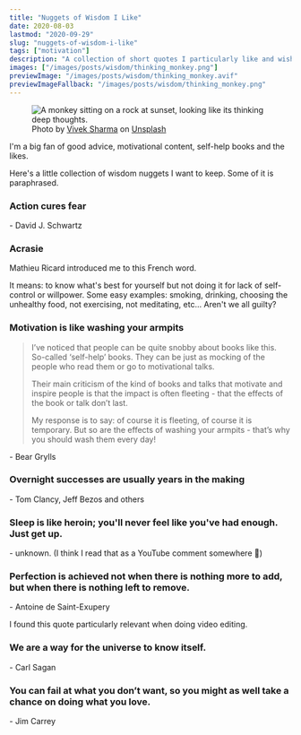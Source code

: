 ```yaml
---
title: "Nuggets of Wisdom I Like"
date: 2020-08-03
lastmod: "2020-09-29"
slug: "nuggets-of-wisdom-i-like"
tags: ["motivation"]
description: "A collection of short quotes I particularly like and wish to remember."
images: ["/images/posts/wisdom/thinking_monkey.png"]
previewImage: "/images/posts/wisdom/thinking_monkey.avif"
previewImageFallback: "/images/posts/wisdom/thinking_monkey.png"
---
```


<figure>
  <picture>
  <source 
    srcset='/images/posts/wisdom/thinking_monkey.avif'
    type="image/avif"
  >
  <source 
    srcset='/images/posts/wisdom/thinking_monkey.webp'
    type="image/webp"
  >
  <img 
    src='/images/posts/wisdom/thinking_monkey.png' 
    alt='A monkey sitting on a rock at sunset, looking like its thinking deep thoughts.' 
  >
  </picture>  
  <figcaption>
    <span>Photo by <a href="https://unsplash.com/@vivekxr?utm_source=unsplash&amp;utm_medium=referral&amp;utm_content=creditCopyText">Vivek Sharma</a> on <a href="https://unsplash.com/s/photos/old-wise-monkey?utm_source=unsplash&amp;utm_medium=referral&amp;utm_content=creditCopyText">Unsplash</a></span>
  </figcaption>
</figure>

I'm a big fan of good advice, motivational content, self-help books and the likes.

Here's a little collection of wisdom nuggets I want to keep. Some of it is paraphrased.

### Action cures fear 
\- David J. Schwartz

### Acrasie
Mathieu Ricard introduced me to this French word.

It means: to know what's best for yourself but not doing it for lack of self-control or willpower.
Some easy examples: smoking, drinking, choosing the unhealthy food, not exercising, not meditating, etc... Aren't we all guilty?

### Motivation is like washing your armpits
> I’ve noticed that people can be quite snobby about books like this. So-called ‘self-help’ books. They can be just as mocking of the people who read them or go to motivational talks.
>
> Their main criticism of the kind of books and talks that motivate and inspire people is that the impact is often fleeting - that the effects of the book or talk don’t last.
>
> My response is to say: of course it is fleeting, of course it is temporary. But so are the effects of washing your armpits - that’s why you should wash them every day!

\- Bear Grylls

### Overnight successes are usually years in the making
\- Tom Clancy, Jeff Bezos and others

### Sleep is like heroin; you'll never feel like you've had enough. Just get up.
\- unknown. (I think I read that as a YouTube comment somewhere 🤔)

### Perfection is achieved not when there is nothing more to add, but when there is nothing left to remove.
\- Antoine de Saint-Exupery

I found this quote particularly relevant when doing video editing.

### We are a way for the universe to know itself.
\- Carl Sagan

### You can fail at what you don’t want, so you might as well take a chance on doing what you love.
\- Jim Carrey

<!-- ### Des fois ça en prend beaucoup pour avoir besoin de rien...
\- Maxime Pelletier ..? Kamou 2020-->